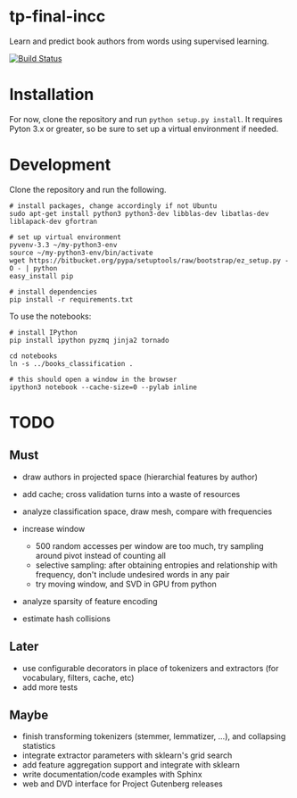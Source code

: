 tp-final-incc
=============

Learn and predict book authors from words using supervised learning.

[![Build Status](https://travis-ci.org/alepulver/tp-final-incc.png)](https://travis-ci.org/alepulver/tp-final-incc)

# Installation

For now, clone the repository and run `python setup.py install`. It requires Pyton 3.x or greater, so be sure to set up a virtual environment if needed.

# Development

Clone the repository and run the following.

```
# install packages, change accordingly if not Ubuntu
sudo apt-get install python3 python3-dev libblas-dev libatlas-dev liblapack-dev gfortran

# set up virtual environment
pyvenv-3.3 ~/my-python3-env
source ~/my-python3-env/bin/activate
wget https://bitbucket.org/pypa/setuptools/raw/bootstrap/ez_setup.py -O - | python
easy_install pip

# install dependencies
pip install -r requirements.txt
```

To use the notebooks:

```
# install IPython
pip install ipython pyzmq jinja2 tornado

cd notebooks
ln -s ../books_classification .

# this should open a window in the browser
ipython3 notebook --cache-size=0 --pylab inline
```

# TODO

## Must

- draw authors in projected space (hierarchial features by author)
- add cache; cross validation turns into a waste of resources
- analyze classification space, draw mesh, compare with frequencies

- increase window
  - 500 random accesses per window are too much, try sampling around pivot instead of counting all
  - selective sampling: after obtaining entropies and relationship with frequency, don't include undesired words in any pair
  - try moving window, and SVD in GPU from python

- analyze sparsity of feature encoding
- estimate hash collisions

## Later

- use configurable decorators in place of tokenizers and extractors (for vocabulary, filters, cache, etc)
- add more tests

## Maybe
- finish transforming tokenizers (stemmer, lemmatizer, ...), and collapsing statistics
- integrate extractor parameters with sklearn's grid search
- add feature aggregation support and integrate with sklearn
- write documentation/code examples with Sphinx
- web and DVD interface for Project Gutenberg releases